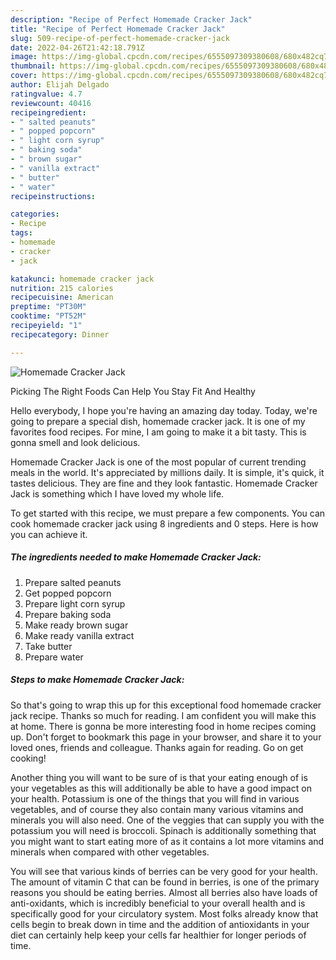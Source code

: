 ```yaml
---
description: "Recipe of Perfect Homemade Cracker Jack"
title: "Recipe of Perfect Homemade Cracker Jack"
slug: 509-recipe-of-perfect-homemade-cracker-jack
date: 2022-04-26T21:42:18.791Z
image: https://img-global.cpcdn.com/recipes/6555097309380608/680x482cq70/homemade-cracker-jack-recipe-main-photo.jpg
thumbnail: https://img-global.cpcdn.com/recipes/6555097309380608/680x482cq70/homemade-cracker-jack-recipe-main-photo.jpg
cover: https://img-global.cpcdn.com/recipes/6555097309380608/680x482cq70/homemade-cracker-jack-recipe-main-photo.jpg
author: Elijah Delgado
ratingvalue: 4.7
reviewcount: 40416
recipeingredient:
- " salted peanuts"
- " popped popcorn"
- " light corn syrup"
- " baking soda"
- " brown sugar"
- " vanilla extract"
- " butter"
- " water"
recipeinstructions:

categories:
- Recipe
tags:
- homemade
- cracker
- jack

katakunci: homemade cracker jack 
nutrition: 215 calories
recipecuisine: American
preptime: "PT30M"
cooktime: "PT52M"
recipeyield: "1"
recipecategory: Dinner

---
```



![Homemade Cracker Jack](https://img-global.cpcdn.com/recipes/6555097309380608/680x482cq70/homemade-cracker-jack-recipe-main-photo.jpg)

Picking The Right Foods Can Help You Stay Fit And Healthy

Hello everybody, I hope you're having an amazing day today. Today, we're going to prepare a special dish, homemade cracker jack. It is one of my favorites food recipes. For mine, I am going to make it a bit tasty. This is gonna smell and look delicious.



Homemade Cracker Jack is one of the most popular of current trending meals in the world. It's appreciated by millions daily. It is simple, it's quick, it tastes delicious. They are fine and they look fantastic. Homemade Cracker Jack is something which I have loved my whole life.


To get started with this recipe, we must prepare a few components. You can cook homemade cracker jack using 8 ingredients and 0 steps. Here is how you can achieve it.

<!--inarticleads1-->

##### The ingredients needed to make Homemade Cracker Jack:

1. Prepare  salted peanuts
1. Get  popped popcorn
1. Prepare  light corn syrup
1. Prepare  baking soda
1. Make ready  brown sugar
1. Make ready  vanilla extract
1. Take  butter
1. Prepare  water




<!--inarticleads2-->

##### Steps to make Homemade Cracker Jack:





So that's going to wrap this up for this exceptional food homemade cracker jack recipe. Thanks so much for reading. I am confident you will make this at home. There is gonna be more interesting food in home recipes coming up. Don't forget to bookmark this page in your browser, and share it to your loved ones, friends and colleague. Thanks again for reading. Go on get cooking!

Another thing you will want to be sure of is that your eating enough of is your vegetables as this will additionally be able to have a good impact on your health. Potassium is one of the things that you will find in various vegetables, and of course they also contain many various vitamins and minerals you will also need. One of the veggies that can supply you with the potassium you will need is broccoli. Spinach is additionally something that you might want to start eating more of as it contains a lot more vitamins and minerals when compared with other vegetables.

You will see that various kinds of berries can be very good for your health. The amount of vitamin C that can be found in berries, is one of the primary reasons you should be eating berries. Almost all berries also have loads of anti-oxidants, which is incredibly beneficial to your overall health and is specifically good for your circulatory system. Most folks already know that cells begin to break down in time and the addition of antioxidants in your diet can certainly help keep your cells far healthier for longer periods of time.
